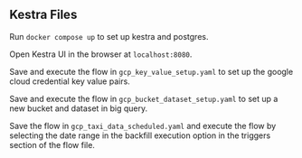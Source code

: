 ## Kestra Files

Run `docker compose up` to set up kestra and postgres. 

Open Kestra UI in the browser at `localhost:8080`.

Save and execute the flow in `gcp_key_value_setup.yaml` to set up the google cloud credential key value pairs.

Save and execute the flow in `gcp_bucket_dataset_setup.yaml` to set up a new bucket and dataset in big query.

Save the flow in `gcp_taxi_data_scheduled.yaml` and execute the flow by selecting the date range in the backfill execution option in the triggers section of the flow file. 


